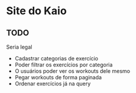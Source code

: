 # Site do Kaio

## TODO

Seria legal
- Cadastrar categorias de exercício
- Poder filtrar os exercícios por categoria
- O usuários poder ver os workouts dele mesmo
- Pegar workouts de forma paginada
- Ordenar exercícios já na query
